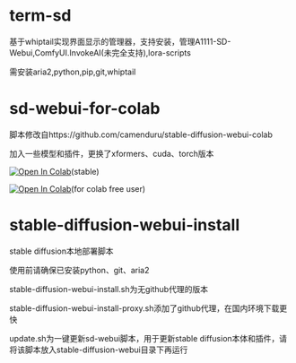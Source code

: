 # term-sd
基于whiptail实现界面显示的管理器，支持安装，管理A1111-SD-Webui,ComfyUI.InvokeAI(未完全支持),lora-scripts

需安装aria2,python,pip,git,whiptail

# sd-webui-for-colab

脚本修改自https://github.com/camenduru/stable-diffusion-webui-colab

加入一些模型和插件，更换了xformers、cuda、torch版本

[![Open In Colab](https://colab.research.google.com/assets/colab-badge.svg)](https://colab.research.google.com/github/licyk/sd-webui-scipt/blob/main/stable_diffusion_webui_colab.ipynb)(stable)

[![Open In Colab](https://colab.research.google.com/assets/colab-badge.svg)](https://colab.research.google.com/github/licyk/sd-webui-scipt/blob/main/fast_stable_diffusion.ipynb)(for  colab free user)

# stable-diffusion-webui-install

stable diffusion本地部署脚本

使用前请确保已安装python、git、aria2

stable-diffusion-webui-install.sh为无github代理的版本

stable-diffusion-webui-install-proxy.sh添加了github代理，在国内环境下载更快

update.sh为一键更新sd-webui脚本，用于更新stable diffusion本体和插件，请将该脚本放入stable-diffusion-webui目录下再运行
